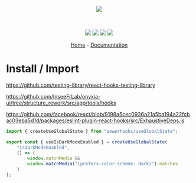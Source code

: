<p align="center">
    <img src="https://user-images.githubusercontent.com/6702424/80216211-00ef5280-863e-11ea-81de-59f3a3d4b8e4.png">  
</p>
<p align="center">
    <i></i>
    <br>
    <br>
    <img src="https://github.com/garronej/powerhooks/workflows/ci/badge.svg?branch=master">
    <img src="https://img.shields.io/bundlephobia/minzip/powerhooks">
    <img src="https://img.shields.io/npm/dw/powerhooks">
    <img src="https://img.shields.io/npm/l/powerhooks">
</p>
<p align="center">
  <a href="https://www.powerhooks.dev">Home</a>
  -
  <a href="https://docs.powerhooks.dev">Documentation</a>
</p>

# Install / Import

https://github.com/testing-library/react-hooks-testing-library

https://github.com/InseeFrLab/onyxia-ui/tree/structure_rework/src/app/tools/hooks

https://github.com/facebook/react/blob/9198a5cec0936a21a5ba194a22fcbac03eba5d1d/packages/eslint-plugin-react-hooks/src/ExhaustiveDeps.js

```typescript
import { createUseGlobalState } from "powerhooks/useGlobalState";

export const { useIsDarkModeEnabled } = createUseGlobalState(
    "isDarkModeEnabled",
    () => (
        window.matchMedia &&
        window.matchMedia("(prefers-color-scheme: dark)").matches
    )
);
```
